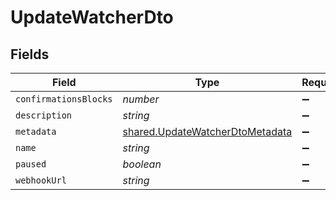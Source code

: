 # UpdateWatcherDto


## Fields

| Field                                                                                     | Type                                                                                      | Required                                                                                  | Description                                                                               | Example                                                                                   |
| ----------------------------------------------------------------------------------------- | ----------------------------------------------------------------------------------------- | ----------------------------------------------------------------------------------------- | ----------------------------------------------------------------------------------------- | ----------------------------------------------------------------------------------------- |
| `confirmationsBlocks`                                                                     | *number*                                                                                  | :heavy_minus_sign:                                                                        | N/A                                                                                       | 0                                                                                         |
| `description`                                                                             | *string*                                                                                  | :heavy_minus_sign:                                                                        | N/A                                                                                       | watcher tests                                                                             |
| `metadata`                                                                                | [shared.UpdateWatcherDtoMetadata](../../../sdk/models/shared/updatewatcherdtometadata.md) | :heavy_minus_sign:                                                                        | N/A                                                                                       | {"test":"metadata"}                                                                       |
| `name`                                                                                    | *string*                                                                                  | :heavy_minus_sign:                                                                        | N/A                                                                                       | watcher tests                                                                             |
| `paused`                                                                                  | *boolean*                                                                                 | :heavy_minus_sign:                                                                        | N/A                                                                                       | true                                                                                      |
| `webhookUrl`                                                                              | *string*                                                                                  | :heavy_minus_sign:                                                                        | N/A                                                                                       |                                                                                           |